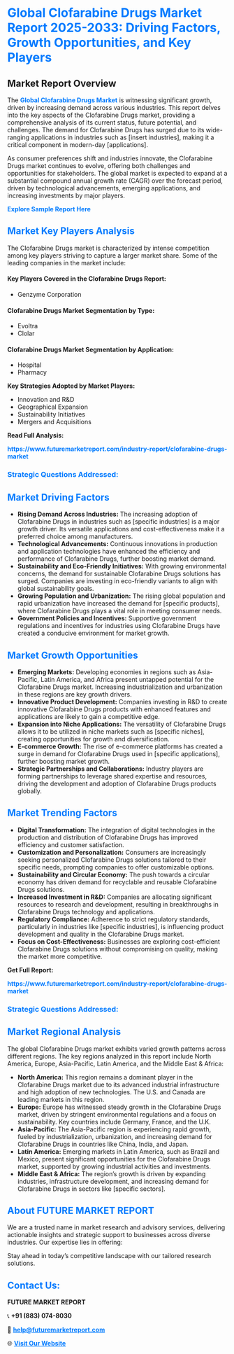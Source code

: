 <h1 style="color: #007BFF;">Global Clofarabine Drugs Market Report 2025-2033: Driving Factors, Growth Opportunities, and Key Players</h1>

<section id="overview">
<h2>Market Report Overview</h2>
<p>The <a href="https://www.futuremarketreport.com/industry-report/clofarabine-drugs-market" style="color: #007BFF; text-decoration: none;"><strong>Global Clofarabine Drugs Market</strong></a> is witnessing significant growth, driven by increasing demand across various industries. This report delves into the key aspects of the Clofarabine Drugs market, providing a comprehensive analysis of its current status, future potential, and challenges. The demand for Clofarabine Drugs has surged due to its wide-ranging applications in industries such as [insert industries], making it a critical component in modern-day [applications].</p>
<p>As consumer preferences shift and industries innovate, the Clofarabine Drugs market continues to evolve, offering both challenges and opportunities for stakeholders. The global market is expected to expand at a substantial compound annual growth rate (CAGR) over the forecast period, driven by technological advancements, emerging applications, and increasing investments by major players.</p>
</section>

<section id="overview">
<p><a href="https://www.futuremarketreport.com/request-sample/reportId=43943" style="color: #007BFF; text-decoration: none;"><strong>Explore Sample Report Here</strong></a></p>
</section>

<section id="key-players">
<h2 style="color: #007BFF;">Market Key Players Analysis</h2>
<p>The Clofarabine Drugs market is characterized by intense competition among key players striving to capture a larger market share. Some of the leading companies in the market include:</p>
<h4>Key Players Covered in the Clofarabine Drugs Report:</h4>
<ul><li>Genzyme Corporation</li></ul>
<h4>Clofarabine Drugs Market Segmentation by Type:</h4>
<ul><li>Evoltra</li><li>Clolar</li></ul>

<h4>Clofarabine Drugs Market Segmentation by Application:</h4>
<ul><li>Hospital</li><li>Pharmacy</li></ul>
<p><strong>Key Strategies Adopted by Market Players:</strong></p>
<ul>
<li>Innovation and R&D</li>
<li>Geographical Expansion</li>
<li>Sustainability Initiatives</li>
<li>Mergers and Acquisitions</li>
</ul>
</section>

<section>
<p><strong>Read Full Analysis: </strong></p><a href="https://www.futuremarketreport.com/industry-report/clofarabine-drugs-market" style="color: #007BFF; text-decoration: none;"><strong>https://www.futuremarketreport.com/industry-report/clofarabine-drugs-market</strong></a>
<h3 style="color: #007BFF;">Strategic Questions Addressed:</h3>
</section>

<section id="driving-factors">
<h2 style="color: #007BFF;">Market Driving Factors</h2>
<ul>
<li><strong>Rising Demand Across Industries:</strong> The increasing adoption of Clofarabine Drugs in industries such as [specific industries] is a major growth driver. Its versatile applications and cost-effectiveness make it a preferred choice among manufacturers.</li>
<li><strong>Technological Advancements:</strong> Continuous innovations in production and application technologies have enhanced the efficiency and performance of Clofarabine Drugs, further boosting market demand.</li>
<li><strong>Sustainability and Eco-Friendly Initiatives:</strong> With growing environmental concerns, the demand for sustainable Clofarabine Drugs solutions has surged. Companies are investing in eco-friendly variants to align with global sustainability goals.</li>
<li><strong>Growing Population and Urbanization:</strong> The rising global population and rapid urbanization have increased the demand for [specific products], where Clofarabine Drugs plays a vital role in meeting consumer needs.</li>
<li><strong>Government Policies and Incentives:</strong> Supportive government regulations and incentives for industries using Clofarabine Drugs have created a conducive environment for market growth.</li>
</ul>
</section>

<section id="growth-opportunities">
<h2 style="color: #007BFF;">Market Growth Opportunities</h2>
<ul>
<li><strong>Emerging Markets:</strong> Developing economies in regions such as Asia-Pacific, Latin America, and Africa present untapped potential for the Clofarabine Drugs market. Increasing industrialization and urbanization in these regions are key growth drivers.</li>
<li><strong>Innovative Product Development:</strong> Companies investing in R&D to create innovative Clofarabine Drugs products with enhanced features and applications are likely to gain a competitive edge.</li>
<li><strong>Expansion into Niche Applications:</strong> The versatility of Clofarabine Drugs allows it to be utilized in niche markets such as [specific niches], creating opportunities for growth and diversification.</li>
<li><strong>E-commerce Growth:</strong> The rise of e-commerce platforms has created a surge in demand for Clofarabine Drugs used in [specific applications], further boosting market growth.</li>
<li><strong>Strategic Partnerships and Collaborations:</strong> Industry players are forming partnerships to leverage shared expertise and resources, driving the development and adoption of Clofarabine Drugs products globally.</li>
</ul>
</section>

<section id="trending-factors">
<h2 style="color: #007BFF;">Market Trending Factors</h2>
<ul>
<li><strong>Digital Transformation:</strong> The integration of digital technologies in the production and distribution of Clofarabine Drugs has improved efficiency and customer satisfaction.</li>
<li><strong>Customization and Personalization:</strong> Consumers are increasingly seeking personalized Clofarabine Drugs solutions tailored to their specific needs, prompting companies to offer customizable options.</li>
<li><strong>Sustainability and Circular Economy:</strong> The push towards a circular economy has driven demand for recyclable and reusable Clofarabine Drugs solutions.</li>
<li><strong>Increased Investment in R&D:</strong> Companies are allocating significant resources to research and development, resulting in breakthroughs in Clofarabine Drugs technology and applications.</li>
<li><strong>Regulatory Compliance:</strong> Adherence to strict regulatory standards, particularly in industries like [specific industries], is influencing product development and quality in the Clofarabine Drugs market.</li>
<li><strong>Focus on Cost-Effectiveness:</strong> Businesses are exploring cost-efficient Clofarabine Drugs solutions without compromising on quality, making the market more competitive.</li>
</ul>
</section>

<section>
<p><strong>Get Full Report: </strong></p><a href="https://www.futuremarketreport.com/industry-report/clofarabine-drugs-market" style="color: #007BFF; text-decoration: none;"><strong>https://www.futuremarketreport.com/industry-report/clofarabine-drugs-market</strong></a>
<h3 style="color: #007BFF;">Strategic Questions Addressed:</h3>
</section>


<section id="regional-analysis">
<h2 style="color: #007BFF;">Market Regional Analysis</h2>
<p>The global Clofarabine Drugs market exhibits varied growth patterns across different regions. The key regions analyzed in this report include North America, Europe, Asia-Pacific, Latin America, and the Middle East & Africa:</p>
<ul>
<li><strong>North America:</strong> This region remains a dominant player in the Clofarabine Drugs market due to its advanced industrial infrastructure and high adoption of new technologies. The U.S. and Canada are leading markets in this region.</li>
<li><strong>Europe:</strong> Europe has witnessed steady growth in the Clofarabine Drugs market, driven by stringent environmental regulations and a focus on sustainability. Key countries include Germany, France, and the U.K.</li>
<li><strong>Asia-Pacific:</strong> The Asia-Pacific region is experiencing rapid growth, fueled by industrialization, urbanization, and increasing demand for Clofarabine Drugs in countries like China, India, and Japan.</li>
<li><strong>Latin America:</strong> Emerging markets in Latin America, such as Brazil and Mexico, present significant opportunities for the Clofarabine Drugs market, supported by growing industrial activities and investments.</li>
<li><strong>Middle East & Africa:</strong> The region’s growth is driven by expanding industries, infrastructure development, and increasing demand for Clofarabine Drugs in sectors like [specific sectors].</li>
</ul>
</section>

<footer>
<h2 style="color: #007BFF;">About FUTURE MARKET REPORT</h2>
<p>We are a trusted name in market research and advisory services, delivering actionable insights and strategic support to businesses across diverse industries. Our expertise lies in offering:</p>

<p>Stay ahead in today’s competitive landscape with our tailored research solutions.</p>

<h2 style="color: #007BFF;">Contact Us:</h2>
<p><strong>FUTURE MARKET REPORT</strong></p>
<p>📞 <strong>+91 (883) 074-8030</strong></p>
<p>📧 <strong><a href="mailto:help@futuremarketreport.com" style="color: #007BFF;">help@futuremarketreport.com</a></strong></p>
<p>🌐 <strong><a href="https://www.futuremarketreport.com/" style="color: #007BFF;">Visit Our Website</a></strong></p>
</footer>